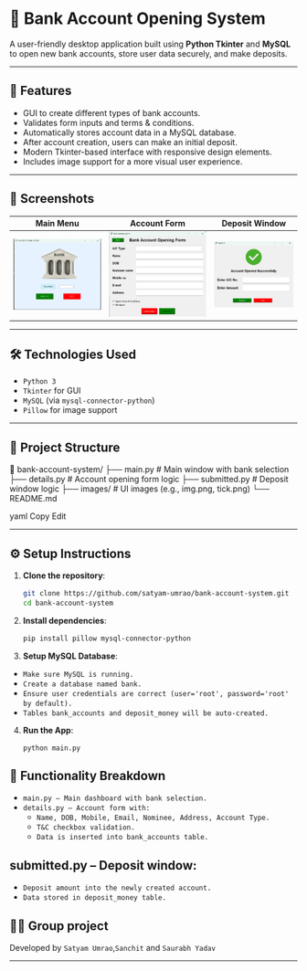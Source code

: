 # 🏦 Bank Account Opening System

A user-friendly desktop application built using **Python Tkinter** and **MySQL** to open new bank accounts, store user data securely, and make deposits.

---

## 📌 Features

- GUI to create different types of bank accounts.
- Validates form inputs and terms & conditions.
- Automatically stores account data in a MySQL database.
- After account creation, users can make an initial deposit.
- Modern Tkinter-based interface with responsive design elements.
- Includes image support for a more visual user experience.

---

## 🚀 Screenshots

| Main Menu | Account Form | Deposit Window |
|----------|--------------|----------------|
| ![Main](images/a.png) | ![Form](images/b.png) | ![Success](images/c.png) |

---

## 🛠 Technologies Used

- `Python 3`
- `Tkinter` for GUI
- `MySQL` (via `mysql-connector-python`)
- `Pillow` for image support

---

## 📂 Project Structure

📁 bank-account-system/
├── main.py # Main window with bank selection
├── details.py # Account opening form logic
├── submitted.py # Deposit window logic
├── images/ # UI images (e.g., img.png, tick.png)
└── README.md

yaml
Copy
Edit

---

## ⚙️ Setup Instructions

1. **Clone the repository**:
   ```bash
   git clone https://github.com/satyam-umrao/bank-account-system.git
   cd bank-account-system
2. **Install dependencies**:

   ```bash
   pip install pillow mysql-connector-python

3. **Setup MySQL Database**:

- `Make sure MySQL is running.`
- `Create a database named bank.`
- `Ensure user credentials are correct (user='root', password='root' by default).`
- `Tables bank_accounts and deposit_money will be auto-created.`

4. **Run the App**:
    ```
    python main.py
## 🧠 Functionality Breakdown

- `main.py – Main dashboard with bank selection.`
- `details.py – Account form with:`
    - `Name, DOB, Mobile, Email, Nominee, Address, Account Type.`
    - `T&C checkbox validation.`
    - `Data is inserted into bank_accounts table.`

## submitted.py – Deposit window:

- `Deposit amount into the newly created account.`
- `Data stored in deposit_money table.`

## 🙋‍♂️ Group project
Developed by `Satyam Umrao`,`Sanchit` and `Saurabh Yadav`


---
